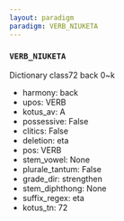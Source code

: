 ```yaml
---
layout: paradigm
paradigm: VERB_NIUKETA
---
```

### ` VERB_NIUKETA `

Dictionary class72 back 0~k
* harmony: back
* upos: VERB
* kotus_av: A
* possessive: False
* clitics: False
* deletion: eta
* pos: VERB
* stem_vowel: None
* plurale_tantum: False
* grade_dir: strengthen
* stem_diphthong: None
* suffix_regex: eta
* kotus_tn: 72
